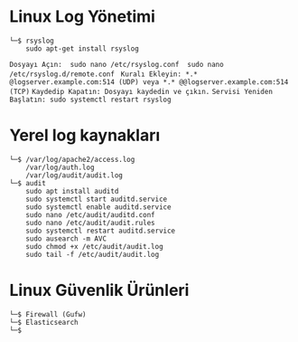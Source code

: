 # Linux Log Yönetimi

```
└─$ rsyslog
    sudo apt-get install rsyslog
```

``Dosyayı Açın: 
    sudo nano /etc/rsyslog.conf 
    sudo nano /etc/rsyslog.d/remote.conf
``
``Kuralı Ekleyin: *.* @logserver.example.com:514 (UDP) veya *.* @@logserver.example.com:514 (TCP)``
``Kaydedip Kapatın: Dosyayı kaydedin ve çıkın.``
``Servisi Yeniden Başlatın: sudo systemctl restart rsyslog``


# Yerel log kaynakları

```
└─$ /var/log/apache2/access.log
    /var/log/auth.log
    /var/log/audit/audit.log 
└─$ audit
    sudo apt install auditd
    sudo systemctl start auditd.service
    sudo systemctl enable auditd.service
    sudo nano /etc/audit/auditd.conf    
    sudo nano /etc/audit/audit.rules
    sudo systemctl restart auditd.service
    sudo ausearch -m AVC                 
    sudo chmod +x /etc/audit/audit.log    
    sudo tail -f /etc/audit/audit.log
```

# Linux Güvenlik Ürünleri

```
└─$ Firewall (Gufw)
└─$ Elasticsearch
└─$ 
```
